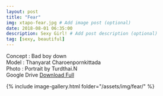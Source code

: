 ```yaml
---
layout: post
title: "Fear"
img: xtapo-fear.jpg # Add image post (optional)
date: 2018-08-01 06:35:00
description: Sexy Girl! # Add post description (optional)
tag: [sexy, beautiful]
---
```

Concept : Bad boy down  
Model : Thanyarat Charoenpornkittada  
Photo : Portrait by Turdthai.N   
Google Drive [Download Full](http://gestyy.com/e0GrYe)


{% include image-gallery.html folder="/assets/img/fear/" %}
